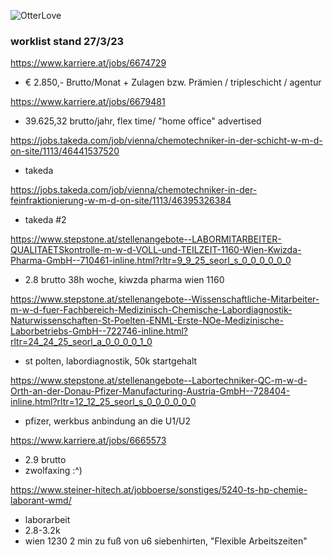 ![OtterLove](/otterferret1.jpg)

### worklist stand 27/3/23


https://www.karriere.at/jobs/6674729
+ € 2.850,- Brutto/Monat + Zulagen bzw. Prämien / tripleschicht / agentur

https://www.karriere.at/jobs/6679481
+ 39.625,32 brutto/jahr, flex time/ "home office" advertised

https://jobs.takeda.com/job/vienna/chemotechniker-in-der-schicht-w-m-d-on-site/1113/46441537520
+ takeda
 
https://jobs.takeda.com/job/vienna/chemotechniker-in-der-feinfraktionierung-w-m-d-on-site/1113/46395326384
+ takeda #2

https://www.stepstone.at/stellenangebote--LABORMITARBEITER-QUALITAETSkontrolle-m-w-d-VOLL-und-TEILZEIT-1160-Wien-Kwizda-Pharma-GmbH--710461-inline.html?rltr=9_9_25_seorl_s_0_0_0_0_0_0
+ 2.8 brutto 38h woche, kiwzda pharma wien 1160

https://www.stepstone.at/stellenangebote--Wissenschaftliche-Mitarbeiter-m-w-d-fuer-Fachbereich-Medizinisch-Chemische-Labordiagnostik-Naturwissenschaften-St-Poelten-ENML-Erste-NOe-Medizinische-Laborbetriebs-GmbH--722746-inline.html?rltr=24_24_25_seorl_a_0_0_0_0_1_0
+ st polten, labordiagnostik, 50k startgehalt

https://www.stepstone.at/stellenangebote--Labortechniker-QC-m-w-d-Orth-an-der-Donau-Pfizer-Manufacturing-Austria-GmbH--728404-inline.html?rltr=12_12_25_seorl_s_0_0_0_0_0_0
+ pfizer, werkbus anbindung an die U1/U2

https://www.karriere.at/jobs/6665573
+ 2.9 brutto
+ zwolfaxing :^)

https://www.steiner-hitech.at/jobboerse/sonstiges/5240-ts-hp-chemie-laborant-wmd/
+ laborarbeit
+ 2.8-3.2k
+ wien 1230 2 min zu fuß von u6 siebenhirten, "Flexible Arbeitszeiten"

